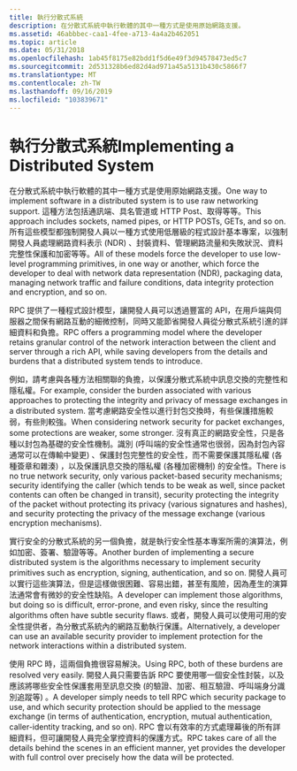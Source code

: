 ```yaml
---
title: 執行分散式系統
description: 在分散式系統中執行軟體的其中一種方式是使用原始網路支援。
ms.assetid: 46abbbec-caa1-4fee-a713-4a4a2b462051
ms.topic: article
ms.date: 05/31/2018
ms.openlocfilehash: 1ab45f8175e82bdd1f5d6e49f3d94578473ed5c7
ms.sourcegitcommit: 2d531328b6ed82d4ad971a45a5131b430c5866f7
ms.translationtype: MT
ms.contentlocale: zh-TW
ms.lasthandoff: 09/16/2019
ms.locfileid: "103839671"
---
```

# <a name="implementing-a-distributed-system"></a><span data-ttu-id="20514-103">執行分散式系統</span><span class="sxs-lookup"><span data-stu-id="20514-103">Implementing a Distributed System</span></span>

<span data-ttu-id="20514-104">在分散式系統中執行軟體的其中一種方式是使用原始網路支援。</span><span class="sxs-lookup"><span data-stu-id="20514-104">One way to implement software in a distributed system is to use raw networking support.</span></span> <span data-ttu-id="20514-105">這種方法包括通訊端、具名管道或 HTTP Post、取得等等。</span><span class="sxs-lookup"><span data-stu-id="20514-105">This approach includes sockets, named pipes, or HTTP POSTs, GETs, and so on.</span></span> <span data-ttu-id="20514-106">所有這些模型都強制開發人員以一種方式使用低層級的程式設計基本專案，以強制開發人員處理網路資料表示 (NDR) 、封裝資料、管理網路流量和失敗狀況、資料完整性保護和加密等等。</span><span class="sxs-lookup"><span data-stu-id="20514-106">All of these models force the developer to use low-level programming primitives, in one way or another, which force the developer to deal with network data representation (NDR), packaging data, managing network traffic and failure conditions, data integrity protection and encryption, and so on.</span></span>

<span data-ttu-id="20514-107">RPC 提供了一種程式設計模型，讓開發人員可以透過豐富的 API，在用戶端與伺服器之間保有網路互動的細微控制，同時又能節省開發人員從分散式系統引進的詳細資料和負擔。</span><span class="sxs-lookup"><span data-stu-id="20514-107">RPC offers a programming model where the developer retains granular control of the network interaction between the client and server through a rich API, while saving developers from the details and burdens that a distributed system tends to introduce.</span></span>

<span data-ttu-id="20514-108">例如，請考慮與各種方法相關聯的負擔，以保護分散式系統中訊息交換的完整性和隱私權。</span><span class="sxs-lookup"><span data-stu-id="20514-108">For example, consider the burden associated with various approaches to protecting the integrity and privacy of message exchanges in a distributed system.</span></span> <span data-ttu-id="20514-109">當考慮網路安全性以進行封包交換時，有些保護措施較弱，有些則較強。</span><span class="sxs-lookup"><span data-stu-id="20514-109">When considering network security for packet exchanges, some protections are weaker, some stronger.</span></span> <span data-ttu-id="20514-110">沒有真正的網路安全性，只是各種以封包為基礎的安全性機制。識別 (呼叫端的安全性通常也很弱，因為封包內容通常可以在傳輸中變更) 、保護封包完整性的安全性，而不需要保護其隱私權 (各種簽章和雜湊) ，以及保護訊息交換的隱私權 (各種加密機制) 的安全性。</span><span class="sxs-lookup"><span data-stu-id="20514-110">There is no true network security, only various packet-based security mechanisms; security identifying the caller (which tends to be weak as well, since packet contents can often be changed in transit), security protecting the integrity of the packet without protecting its privacy (various signatures and hashes), and security protecting the privacy of the message exchange (various encryption mechanisms).</span></span>

<span data-ttu-id="20514-111">實行安全的分散式系統的另一個負擔，就是執行安全性基本專案所需的演算法，例如加密、簽署、驗證等等。</span><span class="sxs-lookup"><span data-stu-id="20514-111">Another burden of implementing a secure distributed system is the algorithms necessary to implement security primitives such as encryption, signing, authentication, and so on.</span></span> <span data-ttu-id="20514-112">開發人員可以實行這些演算法，但是這樣做很困難、容易出錯，甚至有風險，因為產生的演算法通常會有微妙的安全性缺陷。</span><span class="sxs-lookup"><span data-stu-id="20514-112">A developer can implement those algorithms, but doing so is difficult, error-prone, and even risky, since the resulting algorithms often have subtle security flaws.</span></span> <span data-ttu-id="20514-113">或者，開發人員可以使用可用的安全性提供者，為分散式系統內的網路互動執行保護。</span><span class="sxs-lookup"><span data-stu-id="20514-113">Alternatively, a developer can use an available security provider to implement protection for the network interactions within a distributed system.</span></span>

<span data-ttu-id="20514-114">使用 RPC 時，這兩個負擔很容易解決。</span><span class="sxs-lookup"><span data-stu-id="20514-114">Using RPC, both of these burdens are resolved very easily.</span></span> <span data-ttu-id="20514-115">開發人員只需要告訴 RPC 要使用哪一個安全性封裝，以及應該將哪些安全性保護套用至訊息交換 (的驗證、加密、相互驗證、呼叫端身分識別追蹤等) 。</span><span class="sxs-lookup"><span data-stu-id="20514-115">A developer simply needs to tell RPC which security package to use, and which security protection should be applied to the message exchange (in terms of authentication, encryption, mutual authentication, caller-identity tracking, and so on).</span></span> <span data-ttu-id="20514-116">RPC 會以有效率的方式處理幕後的所有詳細資料，但可讓開發人員完全掌控資料的保護方式。</span><span class="sxs-lookup"><span data-stu-id="20514-116">RPC takes care of all the details behind the scenes in an efficient manner, yet provides the developer with full control over precisely how the data will be protected.</span></span>

 

 




